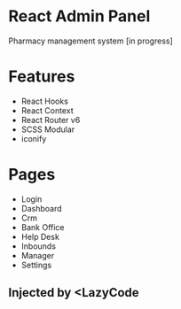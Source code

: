# React Admin Panel

Pharmacy management system [in progress]

# Features

* React Hooks
* React Context
* React Router v6
* SCSS Modular
* iconify

# Pages

* Login
* Dashboard
* Crm
* Bank Office
* Help Desk
* Inbounds
* Manager
* Settings

## Injected by <LazyCode
